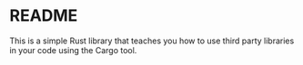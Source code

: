# README

This is a simple Rust library that teaches you how to use third party
libraries in your code using the Cargo tool.
